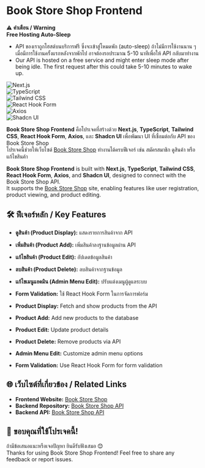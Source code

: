 # Book Store Shop Frontend  

⚠️ **คำเตือน / Warning**  
**Free Hosting Auto-Sleep**  
- API ของเราถูกโฮสต์บนบริการฟรี ซึ่งจะเข้าสู่โหมดพัก (auto-sleep) ถ้าไม่มีการใช้งานนาน ๆ เมื่อมีการใช้งานครั้งแรกหลังจากพักไป อาจต้องรอประมาณ 5-10 นาทีเพื่อให้ API กลับมาทำงาน  
- Our API is hosted on a free service and might enter sleep mode after being idle. The first request after this could take 5-10 minutes to wake up.  

![Next.js](https://img.shields.io/badge/Next.js-000000?style=for-the-badge&logo=nextdotjs&logoColor=white)  
![TypeScript](https://img.shields.io/badge/TypeScript-3178C6?style=for-the-badge&logo=typescript&logoColor=white)  
![Tailwind CSS](https://img.shields.io/badge/Tailwind%20CSS-06B6D4?style=for-the-badge&logo=tailwindcss&logoColor=white)  
![React Hook Form](https://img.shields.io/badge/React%20Hook%20Form-6146E5?style=for-the-badge&logo=reacthookform&logoColor=white)  
![Axios](https://img.shields.io/badge/Axios-5A29E6?style=for-the-badge&logo=axios&logoColor=white)  
![Shadcn UI](https://img.shields.io/badge/Shadcn%20UI-F0F0F0?style=for-the-badge&logo=react&logoColor=black)  

**Book Store Shop Frontend** คือโปรเจคที่สร้างด้วย **Next.js**, **TypeScript**, **Tailwind CSS**, **React Hook Form**, **Axios**, และ **Shadcn UI** เพื่อพัฒนา UI ที่เชื่อมต่อกับ API ของ Book Store Shop  
โปรเจคนี้ช่วยให้เว็บไซต์ [Book Store Shop](https://books-store-shop.netlify.app) ทำงานได้ครบฟีเจอร์ เช่น สมัครสมาชิก ดูสินค้า หรือแก้ไขสินค้า  

**Book Store Shop Frontend** is built with **Next.js**, **TypeScript**, **Tailwind CSS**, **React Hook Form**, **Axios**, and **Shadcn UI**, designed to connect with the Book Store Shop API.  
It supports the [Book Store Shop](https://books-store-shop.netlify.app) site, enabling features like user registration, product viewing, and product editing.  

## 🛠 ฟีเจอร์หลัก / Key Features  
- **ดูสินค้า (Product Display):** แสดงรายการสินค้าจาก API  
- **เพิ่มสินค้า (Product Add):** เพิ่มสินค้าลงฐานข้อมูลผ่าน API  
- **แก้ไขสินค้า (Product Edit):** อัปเดตข้อมูลสินค้า  
- **ลบสินค้า (Product Delete):** ลบสินค้าจากฐานข้อมูล  
- **แก้ไขเมนูแอดมิน (Admin Menu Edit):** ปรับแต่งเมนูผู้ดูแลระบบ  
- **Form Validation:** ใช้ React Hook Form ในการจัดการฟอร์ม  

- **Product Display:** Fetch and show products from the API  
- **Product Add:** Add new products to the database  
- **Product Edit:** Update product details  
- **Product Delete:** Remove products via API  
- **Admin Menu Edit:** Customize admin menu options  
- **Form Validation:** Use React Hook Form for form validation  

## 🌐 เว็บไซต์ที่เกี่ยวข้อง / Related Links  
- **Frontend Website:** [Book Store Shop](https://books-store-shop.netlify.app)  
- **Backend Repository:** [Book Store Shop API](https://github.com/Patiz-pao/book-store-api)  
- **Backend API:** [Book Store Shop API](https://book-store-api-4mpr.onrender.com)  

## 🙏 ขอบคุณที่ใช้โปรเจคนี้!  
ถ้ามีข้อเสนอแนะหรือเจอปัญหา ยินดีรับฟังเสมอ 😊  
Thanks for using Book Store Shop Frontend! Feel free to share any feedback or report issues.  
